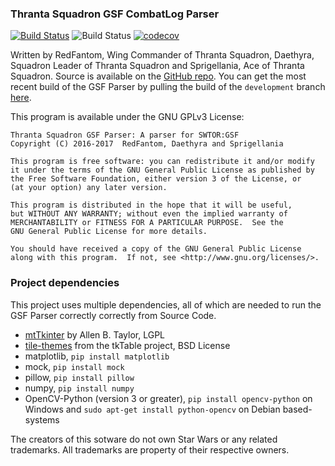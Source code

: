 ### Thranta Squadron GSF CombatLog Parser 
[![Build Status](https://travis-ci.org/RedFantom/GSF-Parser.svg?branch=development)](https://travis-ci.org/RedFantom/GSF-Parser)
![Build Status](https://ci.appveyor.com/api/projects/status/github/RedFantom/GSF-Parser?branch=development&svg=true)
[![codecov](https://codecov.io/gh/RedFantom/GSF-Parser/branch/development/graph/badge.svg)](https://codecov.io/gh/RedFantom/GSF-Parser)


Written by RedFantom, Wing Commander of Thranta Squadron, Daethyra,
Squadron Leader of Thranta Squadron and Sprigellania, Ace of Thranta
Squadron. Source is available on the [GitHub repo](https://github.com/RedFantom/GSF-Parser). You can get the most 
recent build of the GSF Parser by pulling the build of the `development` branch [here](https://ci.appveyor.com/api/projects/RedFantom/GSF-Parser/artifacts/GSF_Parser_AppVeyor.zip).


This program is available under the GNU GPLv3 License:

    Thranta Squadron GSF Parser: A parser for SWTOR:GSF
    Copyright (C) 2016-2017  RedFantom, Daethyra and Sprigellania

    This program is free software: you can redistribute it and/or modify
    it under the terms of the GNU General Public License as published by
    the Free Software Foundation, either version 3 of the License, or
    (at your option) any later version.

    This program is distributed in the hope that it will be useful,
    but WITHOUT ANY WARRANTY; without even the implied warranty of
    MERCHANTABILITY or FITNESS FOR A PARTICULAR PURPOSE.  See the
    GNU General Public License for more details.

    You should have received a copy of the GNU General Public License
    along with this program.  If not, see <http://www.gnu.org/licenses/>.

### Project dependencies
This project uses multiple dependencies, all of which are needed to run the GSF Parser correctly correctly from Source Code.
- [mtTkinter](http://tkinter.unpythonic.net/wiki/mtTkinter) by Allen B. Taylor, LGPL
- [tile-themes](http://tkinter.unpythonic.net/wiki/mtTkinter) from the tkTable project, BSD License
- matplotlib, `pip install matplotlib`
- mock, `pip install mock`
- pillow, `pip install pillow`
- numpy, `pip install numpy`
- OpenCV-Python (version 3 or greater), `pip install opencv-python` on Windows and `sudo apt-get install python-opencv` on Debian based-systems

The creators of this sotware do not own Star Wars or any related trademarks. All
trademarks are property of their respective owners.
